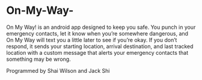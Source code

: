 # On-My-Way-
On My Way! is an android app designed to keep you safe. You punch in your emergency contacts, let it know when you’re somewhere dangerous, and On My Way will text you a little later to see if you’re okay. If you don’t respond, it sends your starting location, arrival destination, and last tracked location with a custom message that alerts your emergency contacts that something may be wrong.

Programmed by Shai Wilson and Jack Shi
